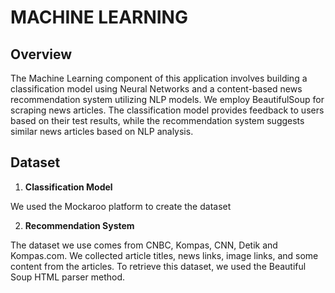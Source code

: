 # MACHINE LEARNING

## Overview
The Machine Learning component of this application involves building a classification model using Neural Networks and a content-based news recommendation system utilizing NLP models. We employ BeautifulSoup for scraping news articles. The classification model provides feedback to users based on their test results, while the recommendation system suggests similar news articles based on NLP analysis.

## Dataset
1. **Classification Model**

We used the Mockaroo platform to create the dataset

2. **Recommendation System**

The dataset we use comes from CNBC, Kompas, CNN, Detik and Kompas.com. We collected article titles, news links, image links, and some content from the articles. To retrieve this dataset, we used the Beautiful Soup HTML parser method. 
